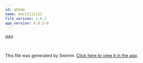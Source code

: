 ```yaml
---
id: q5mqm
name: doc11111111
file_version: 1.0.2
app_version: 0.8.5-0
---
```


ddd

<br/>

This file was generated by Swimm. [Click here to view it in the app](http://localhost:5000/repos/Z2l0aHViJTNBJTNBdDElM0ElM0FlcmFuLXN3aW1t/docs/q5mqm).